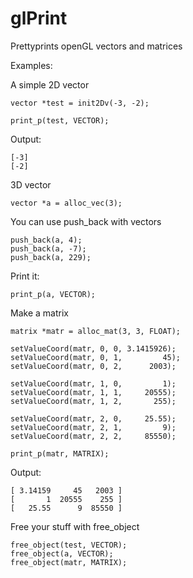 glPrint
========

Prettyprints openGL vectors and matrices
    
    
Examples:

A simple 2D vector
  
    vector *test = init2Dv(-3, -2);

    print_p(test, VECTOR);
    
Output:

    [-3]
    [-2]

3D vector
  
    vector *a = alloc_vec(3);
	
You can use push_back with vectors
  
    push_back(a, 4);
    push_back(a, -7);
    push_back(a, 229);

Print it:

    print_p(a, VECTOR);
	
Make a matrix
	
    matrix *matr = alloc_mat(3, 3, FLOAT);

    setValueCoord(matr, 0, 0, 3.1415926);
    setValueCoord(matr, 0, 1, 		  45);
    setValueCoord(matr, 0, 2, 	   2003);
	
    setValueCoord(matr, 1, 0, 		  1);
    setValueCoord(matr, 1, 1, 	  20555);
    setValueCoord(matr, 1, 2, 	    255);

    setValueCoord(matr, 2, 0, 	  25.55);
    setValueCoord(matr, 2, 1, 		  9);
    setValueCoord(matr, 2, 2, 	  85550);
	
    print_p(matr, MATRIX);

Output:

    [ 3.14159     45   2003 ]
    [       1  20555    255 ]
    [   25.55      9  85550 ]

Free your stuff with free_object

    free_object(test, VECTOR);
    free_object(a, VECTOR);
    free_object(matr, MATRIX);


